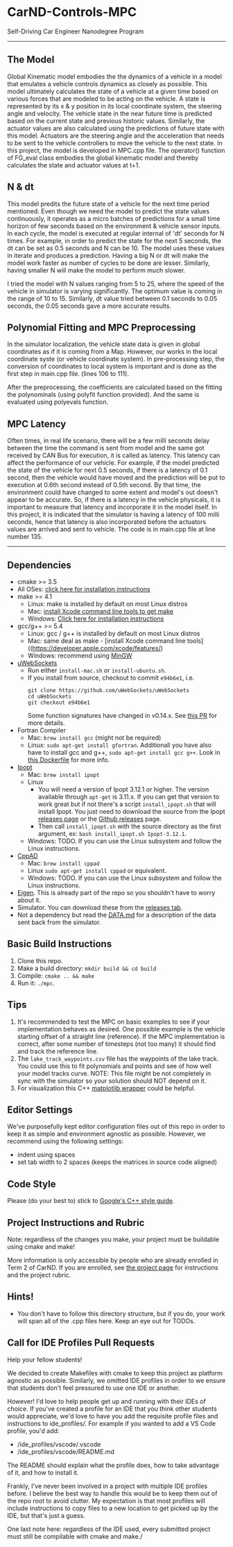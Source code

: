 # CarND-Controls-MPC
Self-Driving Car Engineer Nanodegree Program

---

## The Model

Global Kinematic model embodies the the dynamics of a vehicle in a model that emulates a vehicle controls dynamics as closely as possible. This model ultimately calculates the state of a vehicle at a given time based on various forces that are modeled to be acting on the vehicle.  A state is represented by its x & y position in its local coordinate system, the steering angle and velocity.  The vehicle state in the near future time is predicted based on the current state and previous historic values.  Similarly, the actuator values are also calculated using the predictions of future state with this model.  Actuators are the steering angle and the acceleration that needs to be sent to the vehicle controllers to move the vehicle to the next state.  In this project, the model is developed in MPC.cpp file.  The operator() function of FG_eval class embodies the global kinematic model and thereby calculates the state and actuator values at t+1.

## N & dt

This model predits the future state of a vehicle for the next time period mentioned.  Even though we need the model to predict the state values continuously, it operates as a micro batches of predictions for a small time horizon of few seconds based on the environment & vehicle sensor inputs.  In each cycle, the model is executed at regular internal of 'dt' seconds for N times.  For example, in order to predict the state for the next 5 seconds, the dt can be set as 0.5 seconds and N can be 10.  The model uses these values in iterate and produces a prediction.  Having a big N or dt will make the model work faster as number of cycles to be done are lesser.  Similarly, having smaller N will make the model to perform much slower. 

I tried the model with N values ranging from 5 to 25, where the speed of the vehicle in simulator is varying significantly.  The optimum value is coming in the range of 10 to 15.  Similarly, dt value tried between 0.1 seconds to 0.05 seconds, the 0.05 seconds gave a more accurate results.

## Polynomial Fitting and MPC Preprocessing

In the simulator localization, the vehicle state data is given in global coordinates as if it is coming from a Map.  However, our works in the local coordinate syste (or vehicle coordinate system).  In pre-processing step, the conversion of coordinates to local system is important and is done as the first step in main.cpp file.  (lines 106 to 111).  

After the preprocessing, the coefficients are calculated based on the fitting the polynominals (using polyfit function provided).  And the same is evaluated using polyevals function.

## MPC Latency

Often times, in real life scenario, there will be a few milli seconds delay between the time the command is sent from model and the same got received by CAN Bus for execution, it is called as latency.  This latency can affect the performance of our vehicle.  For example, if the model predicted the state of the vehicle for next 0.5 seconds, if there is a latency of 0.1 second, then the vehicle would have moved and the prediction will be put to execution at 0.6th second instead of 0.5th second.  By that time, the environment could have changed to some extent and model's out doesn't appear to be accurate.  So, if there is a latency in the vehicle physicals, it is important to measure that latency and incorporate it in the model itself.  In this project, it is indicated that the simulator is having a latency of 100 milli seconds, hence that latency is also incorporated before the actuators values are arrived and sent to vehicle.  The code is in main.cpp file at line number 135.

---

## Dependencies

* cmake >= 3.5
 * All OSes: [click here for installation instructions](https://cmake.org/install/)
* make >= 4.1
  * Linux: make is installed by default on most Linux distros
  * Mac: [install Xcode command line tools to get make](https://developer.apple.com/xcode/features/)
  * Windows: [Click here for installation instructions](http://gnuwin32.sourceforge.net/packages/make.htm)
* gcc/g++ >= 5.4
  * Linux: gcc / g++ is installed by default on most Linux distros
  * Mac: same deal as make - [install Xcode command line tools]((https://developer.apple.com/xcode/features/)
  * Windows: recommend using [MinGW](http://www.mingw.org/)
* [uWebSockets](https://github.com/uWebSockets/uWebSockets)
  * Run either `install-mac.sh` or `install-ubuntu.sh`.
  * If you install from source, checkout to commit `e94b6e1`, i.e.
    ```
    git clone https://github.com/uWebSockets/uWebSockets 
    cd uWebSockets
    git checkout e94b6e1
    ```
    Some function signatures have changed in v0.14.x. See [this PR](https://github.com/udacity/CarND-MPC-Project/pull/3) for more details.
* Fortran Compiler
  * Mac: `brew install gcc` (might not be required)
  * Linux: `sudo apt-get install gfortran`. Additionall you have also have to install gcc and g++, `sudo apt-get install gcc g++`. Look in [this Dockerfile](https://github.com/udacity/CarND-MPC-Quizzes/blob/master/Dockerfile) for more info.
* [Ipopt](https://projects.coin-or.org/Ipopt)
  * Mac: `brew install ipopt`
  * Linux
    * You will need a version of Ipopt 3.12.1 or higher. The version available through `apt-get` is 3.11.x. If you can get that version to work great but if not there's a script `install_ipopt.sh` that will install Ipopt. You just need to download the source from the Ipopt [releases page](https://www.coin-or.org/download/source/Ipopt/) or the [Github releases](https://github.com/coin-or/Ipopt/releases) page.
    * Then call `install_ipopt.sh` with the source directory as the first argument, ex: `bash install_ipopt.sh Ipopt-3.12.1`. 
  * Windows: TODO. If you can use the Linux subsystem and follow the Linux instructions.
* [CppAD](https://www.coin-or.org/CppAD/)
  * Mac: `brew install cppad`
  * Linux `sudo apt-get install cppad` or equivalent.
  * Windows: TODO. If you can use the Linux subsystem and follow the Linux instructions.
* [Eigen](http://eigen.tuxfamily.org/index.php?title=Main_Page). This is already part of the repo so you shouldn't have to worry about it.
* Simulator. You can download these from the [releases tab](https://github.com/udacity/self-driving-car-sim/releases).
* Not a dependency but read the [DATA.md](./DATA.md) for a description of the data sent back from the simulator.


## Basic Build Instructions


1. Clone this repo.
2. Make a build directory: `mkdir build && cd build`
3. Compile: `cmake .. && make`
4. Run it: `./mpc`.

## Tips

1. It's recommended to test the MPC on basic examples to see if your implementation behaves as desired. One possible example
is the vehicle starting offset of a straight line (reference). If the MPC implementation is correct, after some number of timesteps
(not too many) it should find and track the reference line.
2. The `lake_track_waypoints.csv` file has the waypoints of the lake track. You could use this to fit polynomials and points and see of how well your model tracks curve. NOTE: This file might be not completely in sync with the simulator so your solution should NOT depend on it.
3. For visualization this C++ [matplotlib wrapper](https://github.com/lava/matplotlib-cpp) could be helpful.

## Editor Settings

We've purposefully kept editor configuration files out of this repo in order to
keep it as simple and environment agnostic as possible. However, we recommend
using the following settings:

* indent using spaces
* set tab width to 2 spaces (keeps the matrices in source code aligned)

## Code Style

Please (do your best to) stick to [Google's C++ style guide](https://google.github.io/styleguide/cppguide.html).

## Project Instructions and Rubric

Note: regardless of the changes you make, your project must be buildable using
cmake and make!

More information is only accessible by people who are already enrolled in Term 2
of CarND. If you are enrolled, see [the project page](https://classroom.udacity.com/nanodegrees/nd013/parts/40f38239-66b6-46ec-ae68-03afd8a601c8/modules/f1820894-8322-4bb3-81aa-b26b3c6dcbaf/lessons/b1ff3be0-c904-438e-aad3-2b5379f0e0c3/concepts/1a2255a0-e23c-44cf-8d41-39b8a3c8264a)
for instructions and the project rubric.

## Hints!

* You don't have to follow this directory structure, but if you do, your work
  will span all of the .cpp files here. Keep an eye out for TODOs.

## Call for IDE Profiles Pull Requests

Help your fellow students!

We decided to create Makefiles with cmake to keep this project as platform
agnostic as possible. Similarly, we omitted IDE profiles in order to we ensure
that students don't feel pressured to use one IDE or another.

However! I'd love to help people get up and running with their IDEs of choice.
If you've created a profile for an IDE that you think other students would
appreciate, we'd love to have you add the requisite profile files and
instructions to ide_profiles/. For example if you wanted to add a VS Code
profile, you'd add:

* /ide_profiles/vscode/.vscode
* /ide_profiles/vscode/README.md

The README should explain what the profile does, how to take advantage of it,
and how to install it.

Frankly, I've never been involved in a project with multiple IDE profiles
before. I believe the best way to handle this would be to keep them out of the
repo root to avoid clutter. My expectation is that most profiles will include
instructions to copy files to a new location to get picked up by the IDE, but
that's just a guess.

One last note here: regardless of the IDE used, every submitted project must
still be compilable with cmake and make./
